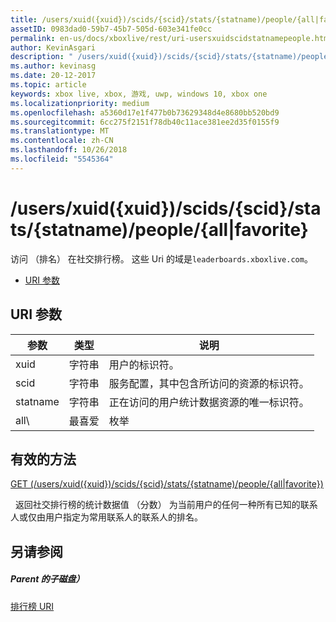 ```yaml
---
title: /users/xuid({xuid})/scids/{scid}/stats/{statname)/people/{all|favorite}
assetID: 0983dad0-59b7-45b7-505d-603e341fe0cc
permalink: en-us/docs/xboxlive/rest/uri-usersxuidscidstatnamepeople.html
author: KevinAsgari
description: " /users/xuid({xuid})/scids/{scid}/stats/{statname)/people/{all|favorite}"
ms.author: kevinasg
ms.date: 20-12-2017
ms.topic: article
keywords: xbox live, xbox, 游戏, uwp, windows 10, xbox one
ms.localizationpriority: medium
ms.openlocfilehash: a5360d17e1f477b0b73629348d4e8680bb520bd9
ms.sourcegitcommit: 6cc275f2151f78db40c11ace381ee2d35f0155f9
ms.translationtype: MT
ms.contentlocale: zh-CN
ms.lasthandoff: 10/26/2018
ms.locfileid: "5545364"
---
```

# <a name="usersxuidxuidscidsscidstatsstatnamepeopleallfavorite"></a>/users/xuid({xuid})/scids/{scid}/stats/{statname)/people/{all|favorite}
访问 （排名） 在社交排行榜。
这些 Uri 的域是`leaderboards.xboxlive.com`。

  * [URI 参数](#ID4EV)

<a id="ID4EV"></a>


## <a name="uri-parameters"></a>URI 参数

| 参数| 类型| 说明|
| --- | --- | --- |
| xuid| 字符串| 用户的标识符。|
| scid| 字符串| 服务配置，其中包含所访问的资源的标识符。|
| statname| 字符串| 正在访问的用户统计数据资源的唯一标识符。|
| all\ | 最喜爱| 枚举| 是否要排名统计数据值 （分数） 为当前用户的所有已知的联系人或仅由用户指定为常用联系人的联系人。|

<a id="ID4EOC"></a>


## <a name="valid-methods"></a>有效的方法

[GET (/users/xuid({xuid})/scids/{scid}/stats/{statname)/people/{all\|favorite})](uri-usersxuidscidstatnamepeopleget.md)

&nbsp;&nbsp;返回社交排行榜的统计数据值 （分数） 为当前用户的任何一种所有已知的联系人或仅由用户指定为常用联系人的联系人的排名。

<a id="ID4EYC"></a>


## <a name="see-also"></a>另请参阅

<a id="ID4E1C"></a>


##### <a name="parent"></a>Parent 的子磁盘）

[排行榜 URI](atoc-reference-leaderboard.md)
